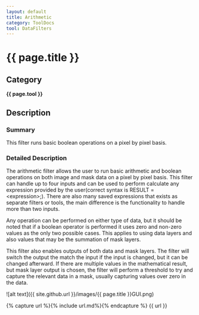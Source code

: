 ```yaml
---
layout: default
title: Arithmetic
category: ToolDocs 
tool: DataFilters 
---
```


# {{ page.title }} 

## Category

**{{ page.tool }}**

## Description

### Summary

This filter runs basic boolean operations on a pixel by pixel basis.

### Detailed Description

The arithmetic filter allows the user to run basic arithmetic and boolean operations on both image and mask data on a pixel by pixel basis. This filter can handle up to four inputs and can be used to perform calculate any expression provided by the user(correct syntax is RESULT = \<expression\>;). There are also many saved expressions that exists as separate filters or tools, the main difference is the functionality to handle more than two inputs.

Any operation can be performed on either type of data, but it should be noted that if a boolean operator is performed it uses zero and non-zero values as the only two possible cases. This applies to using data layers and also values that may be the summation of mask layers.

This filter also enables outputs of both data and mask layers. The filter will switch the output the match the input if the input is changed, but it can be changed afterward. If there are multiple values in the mathematical result, but mask layer output is chosen, the filter will perform a threshold to try and capture the relevant data in a mask, usually capturing values over zero in the data.

![alt text]({{ site.github.url }}/images/{{ page.title }}GUI.png)

{% capture url %}{% include url.md%}{% endcapture %}
{{ url }}

